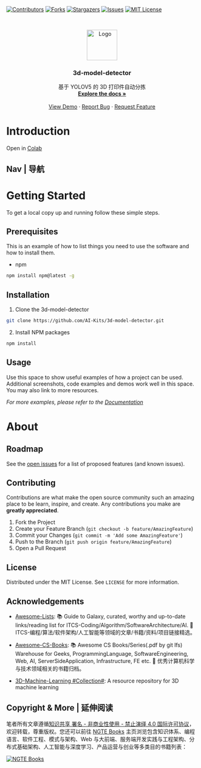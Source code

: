 [![Contributors][contributors-shield]][contributors-url]
[![Forks][forks-shield]][forks-url]
[![Stargazers][stars-shield]][stars-url]
[![Issues][issues-shield]][issues-url]
[![MIT License][license-shield]][license-url]

<!-- PROJECT LOGO -->
<br />
<p align="center">
  <a href="https://github.com/AI-Kits/3d-model-detector">
    <img src="https://s2.ax1x.com/2020/01/06/lr21MT.png" alt="Logo" width="80" height="80">
  </a>

  <h3 align="center">3d-model-detector</h3>

  <p align="center">
    基于 YOLOV5 的 3D 打印件自动分拣
    <br />
    <a href="https://github.com/AI-Kits/3d-model-detector"><strong>Explore the docs »</strong></a>
    <br />
    <br />
    <a href="https://github.com/AI-Kits/3d-model-detector">View Demo</a>
    ·
    <a href="https://github.com/AI-Kits/3d-model-detector/issues">Report Bug</a>
    ·
    <a href="https://github.com/AI-Kits/3d-model-detector/issues">Request Feature</a>

  </p>
</p>

<!-- ABOUT THE PROJECT -->

# Introduction

Open in [Colab](https://colab.research.google.com/drive/1EfX1S0cqDVmMwITAGmj6WiLAyEgn7bF2?usp=sharing)

## Nav | 导航

# Getting Started

To get a local copy up and running follow these simple steps.

## Prerequisites

This is an example of how to list things you need to use the software and how to install them.

- npm

```sh
npm install npm@latest -g
```

## Installation

1. Clone the 3d-model-detector

```sh
git clone https://github.com/AI-Kits/3d-model-detector.git
```

2. Install NPM packages

```sh
npm install
```

<!-- USAGE EXAMPLES -->

## Usage

Use this space to show useful examples of how a project can be used. Additional screenshots, code examples and demos work well in this space. You may also link to more resources.

_For more examples, please refer to the [Documentation](https://example.com)_

# About

<!-- ROADMAP -->

## Roadmap

See the [open issues](https://github.com/AI-Kits/3d-model-detector/issues) for a list of proposed features (and known issues).

<!-- CONTRIBUTING -->

## Contributing

Contributions are what make the open source community such an amazing place to be learn, inspire, and create. Any contributions you make are **greatly appreciated**.

1. Fork the Project
2. Create your Feature Branch (`git checkout -b feature/AmazingFeature`)
3. Commit your Changes (`git commit -m 'Add some AmazingFeature'`)
4. Push to the Branch (`git push origin feature/AmazingFeature`)
5. Open a Pull Request

<!-- LICENSE -->

## License

Distributed under the MIT License. See `LICENSE` for more information.

<!-- ACKNOWLEDGEMENTS -->

## Acknowledgements

- [Awesome-Lists](https://github.com/wx-chevalier/Awesome-Lists): 📚 Guide to Galaxy, curated, worthy and up-to-date links/reading list for ITCS-Coding/Algorithm/SoftwareArchitecture/AI. 💫 ITCS-编程/算法/软件架构/人工智能等领域的文章/书籍/资料/项目链接精选。

- [Awesome-CS-Books](https://github.com/wx-chevalier/Awesome-CS-Books): :books: Awesome CS Books/Series(.pdf by git lfs) Warehouse for Geeks, ProgrammingLanguage, SoftwareEngineering, Web, AI, ServerSideApplication, Infrastructure, FE etc. :dizzy: 优秀计算机科学与技术领域相关的书籍归档。

- [3D-Machine-Learning #Collection#](https://github.com/timzhang642/3D-Machine-Learning): A resource repository for 3D machine learning

## Copyright & More | 延伸阅读

笔者所有文章遵循[知识共享 署名 - 非商业性使用 - 禁止演绎 4.0 国际许可协议](https://creativecommons.org/licenses/by-nc-nd/4.0/deed.zh)，欢迎转载，尊重版权。您还可以前往 [NGTE Books](https://ng-tech.icu/books/) 主页浏览包含知识体系、编程语言、软件工程、模式与架构、Web 与大前端、服务端开发实践与工程架构、分布式基础架构、人工智能与深度学习、产品运营与创业等多类目的书籍列表：

[![NGTE Books](https://s2.ax1x.com/2020/01/18/19uXtI.png)](https://ng-tech.icu/books/)

<!-- MARKDOWN LINKS & IMAGES -->
<!-- https://www.markdownguide.org/basic-syntax/#reference-style-links -->

[contributors-shield]: https://img.shields.io/github/contributors/AI-Kits/3d-model-detector.svg?style=flat-square
[contributors-url]: https://github.com/AI-Kits/3d-model-detector/graphs/contributors
[forks-shield]: https://img.shields.io/github/forks/AI-Kits/3d-model-detector.svg?style=flat-square
[forks-url]: https://github.com/AI-Kits/3d-model-detector/network/members
[stars-shield]: https://img.shields.io/github/stars/AI-Kits/3d-model-detector.svg?style=flat-square
[stars-url]: https://github.com/AI-Kits/3d-model-detector/stargazers
[issues-shield]: https://img.shields.io/github/issues/AI-Kits/3d-model-detector.svg?style=flat-square
[issues-url]: https://github.com/AI-Kits/3d-model-detector/issues
[license-shield]: https://img.shields.io/github/license/AI-Kits/3d-model-detector.svg?style=flat-square
[license-url]: https://github.com/AI-Kits/3d-model-detector/blob/master/LICENSE.txt
